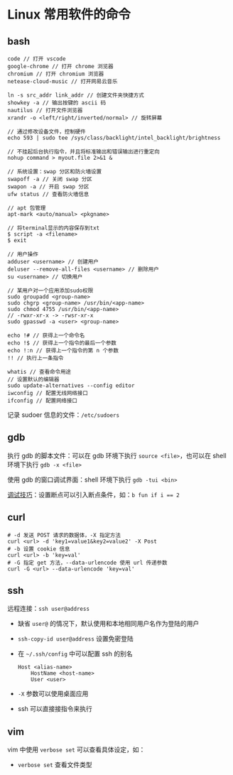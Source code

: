 # Linux 常用软件的命令

## bash

```term
code // 打开 vscode
google-chrome // 打开 chrome 浏览器
chromium // 打开 chromium 浏览器
netease-cloud-music // 打开网易云音乐

ln -s src_addr link_addr // 创建文件夹快捷方式
showkey -a // 输出按键的 ascii 码
nautilus // 打开文件浏览器
xrandr -o <left/right/inverted/normal> // 旋转屏幕

// 通过修改设备文件，控制硬件
echo 593 | sudo tee /sys/class/backlight/intel_backlight/brightness

// 不挂起后台执行指令，并且将标准输出和错误输出进行重定向
nohup command > myout.file 2>&1 &

// 系统设置：swap 分区和防火墙设置
swapoff -a // 关闭 swap 分区
swapon -a // 开启 swap 分区
ufw status // 查看防火墙信息

// apt 包管理
apt-mark <auto/manual> <pkgname>

// 将terminal显示的内容保存到txt
$ script -a <filename>
$ exit

// 用户操作
adduser <username> // 创建用户
deluser --remove-all-files <username> // 删除用户
su <username> // 切换用户

// 某用户对一个应用添加sudo权限
sudo groupadd <group-name>
sudo chgrp <group-name> /usr/bin/<app-name>
sudo chmod 4755 /usr/bin/<app-name>
// -rwxr-xr-x -> -rwsr-xr-x
sudo gpasswd -a <user> <group-name>

echo !# // 获得上一个命令名
echo !$ // 获得上一个指令的最后一个参数
echo !:n // 获得上一个指令的第 n 个参数
!! // 执行上一条指令

whatis // 查看命令用途
// 设置默认的编辑器
sudo update-alternatives --config editor
iwconfig // 配置无线网络接口
ifconfig // 配置网络接口
```

记录 sudoer 信息的文件：`/etc/sudoers`

## gdb

执行 gdb 的脚本文件：可以在 gdb 环境下执行 `source <file>`，也可以在 shell 环境下执行 `gdb -x <file>`

使用 gdb 的窗口调试界面：shell 环境下执行 `gdb -tui <bin>`

[调试技巧](https://blog.csdn.net/robinblog/article/details/17652541)：设置断点可以引入断点条件，如：`b fun if i == 2`

## curl

```shell
# -d 发送 POST 请求的数据体，-X 指定方法
curl <url> -d 'key1=value1&key2=value2' -X Post
# -b 设置 cookie 信息
curl <url> -b 'key=val'
# -G 指定 get 方法，--data-urlencode 使用 url 传递参数
curl -G <url> --data-urlencode 'key=val'
```

## ssh

远程连接：`ssh user@address`

- 缺省 `user@` 的情况下，默认使用和本地相同用户名作为登陆的用户
- `ssh-copy-id user@address` 设置免密登陆
- 在 `~/.ssh/config` 中可以配置 ssh 的别名

    ```sshconfig
    Host <alias-name>
        HostName <host-name>
        User <user>
    ```

- `-X` 参数可以使用桌面应用
- ssh 可以直接接指令来执行

## vim

vim 中使用 `verbose set` 可以查看具体设定，如：

- `verbose set` 查看文件类型

